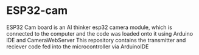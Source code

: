 # ESP32-cam
ESP32 Cam board is an AI thinker esp32 camera module, which is connected to the computer and the code was loaded onto it using Arduino IDE and CameraWebServer
This repository contains the transmitter and reciever code fed into the microcontroller via ArduinoIDE

